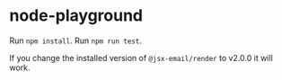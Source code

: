 # node-playground
Run `npm install`.
Run `npm run test`.


If you change the installed version of `@jsx-email/render` to v2.0.0 it will work.